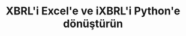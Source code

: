 ﻿---
title: XBRL'i Excel'e ve iXBRL'i Python'e dönüştürün
linktitle: Dönüştürmek
type: docs
weight: 25
url: /tr/python-net/conversion/
description: Python Finance Kütüphane API, XBRL'i Excel XLSX ve iXBRL biçimlerine dönüştürmek için kullanılabilir.
---
